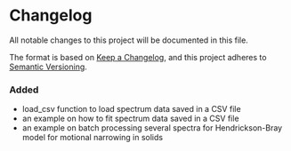 # Changelog
All notable changes to this project will be documented in this file.

The format is based on [Keep a Changelog](https://keepachangelog.com/en/1.0.0/),
and this project adheres to [Semantic Versioning](https://semver.org/spec/v2.0.0.html).

### Added

- load_csv function to load spectrum data saved in a CSV file
- an example on how to fit spectrum data saved in a CSV file
- an example on batch processing several spectra for Hendrickson-Bray model for motional narrowing in solids